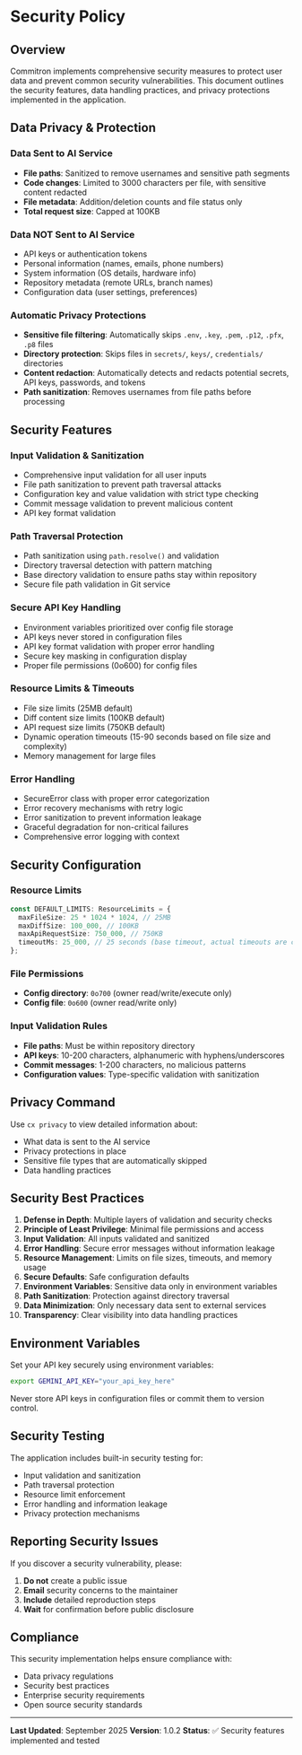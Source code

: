 # Security Policy

## Overview

Commitron implements comprehensive security measures to protect user data and prevent common security vulnerabilities. This document outlines the security features, data handling practices, and privacy protections implemented in the application.

## Data Privacy & Protection

### Data Sent to AI Service

- **File paths**: Sanitized to remove usernames and sensitive path segments
- **Code changes**: Limited to 3000 characters per file, with sensitive content redacted
- **File metadata**: Addition/deletion counts and file status only
- **Total request size**: Capped at 100KB

### Data NOT Sent to AI Service

- API keys or authentication tokens
- Personal information (names, emails, phone numbers)
- System information (OS details, hardware info)
- Repository metadata (remote URLs, branch names)
- Configuration data (user settings, preferences)

### Automatic Privacy Protections

- **Sensitive file filtering**: Automatically skips `.env`, `.key`, `.pem`, `.p12`, `.pfx`, `.p8` files
- **Directory protection**: Skips files in `secrets/`, `keys/`, `credentials/` directories
- **Content redaction**: Automatically detects and redacts potential secrets, API keys, passwords, and tokens
- **Path sanitization**: Removes usernames from file paths before processing

## Security Features

### Input Validation & Sanitization

- Comprehensive input validation for all user inputs
- File path sanitization to prevent path traversal attacks
- Configuration key and value validation with strict type checking
- Commit message validation to prevent malicious content
- API key format validation

### Path Traversal Protection

- Path sanitization using `path.resolve()` and validation
- Directory traversal detection with pattern matching
- Base directory validation to ensure paths stay within repository
- Secure file path validation in Git service

### Secure API Key Handling

- Environment variables prioritized over config file storage
- API keys never stored in configuration files
- API key format validation with proper error handling
- Secure key masking in configuration display
- Proper file permissions (0o600) for config files

### Resource Limits & Timeouts

- File size limits (25MB default)
- Diff content size limits (100KB default)
- API request size limits (750KB default)
- Dynamic operation timeouts (15-90 seconds based on file size and complexity)
- Memory management for large files

### Error Handling

- SecureError class with proper error categorization
- Error recovery mechanisms with retry logic
- Error sanitization to prevent information leakage
- Graceful degradation for non-critical failures
- Comprehensive error logging with context

## Security Configuration

### Resource Limits

```typescript
const DEFAULT_LIMITS: ResourceLimits = {
  maxFileSize: 25 * 1024 * 1024, // 25MB
  maxDiffSize: 100_000, // 100KB
  maxApiRequestSize: 750_000, // 750KB
  timeoutMs: 25_000, // 25 seconds (base timeout, actual timeouts are calculated dynamically)
};
```

### File Permissions

- **Config directory**: `0o700` (owner read/write/execute only)
- **Config file**: `0o600` (owner read/write only)

### Input Validation Rules

- **File paths**: Must be within repository directory
- **API keys**: 10-200 characters, alphanumeric with hyphens/underscores
- **Commit messages**: 1-200 characters, no malicious patterns
- **Configuration values**: Type-specific validation with sanitization

## Privacy Command

Use `cx privacy` to view detailed information about:

- What data is sent to the AI service
- Privacy protections in place
- Sensitive file types that are automatically skipped
- Data handling practices

## Security Best Practices

1. **Defense in Depth**: Multiple layers of validation and security checks
2. **Principle of Least Privilege**: Minimal file permissions and access
3. **Input Validation**: All inputs validated and sanitized
4. **Error Handling**: Secure error messages without information leakage
5. **Resource Management**: Limits on file sizes, timeouts, and memory usage
6. **Secure Defaults**: Safe configuration defaults
7. **Environment Variables**: Sensitive data only in environment variables
8. **Path Sanitization**: Protection against directory traversal
9. **Data Minimization**: Only necessary data sent to external services
10. **Transparency**: Clear visibility into data handling practices

## Environment Variables

Set your API key securely using environment variables:

```bash
export GEMINI_API_KEY="your_api_key_here"
```

Never store API keys in configuration files or commit them to version control.

## Security Testing

The application includes built-in security testing for:

- Input validation and sanitization
- Path traversal protection
- Resource limit enforcement
- Error handling and information leakage
- Privacy protection mechanisms

## Reporting Security Issues

If you discover a security vulnerability, please:

1. **Do not** create a public issue
2. **Email** security concerns to the maintainer
3. **Include** detailed reproduction steps
4. **Wait** for confirmation before public disclosure

## Compliance

This security implementation helps ensure compliance with:

- Data privacy regulations
- Security best practices
- Enterprise security requirements
- Open source security standards

---

**Last Updated**: September 2025
**Version**: 1.0.2
**Status**: ✅ Security features implemented and tested
